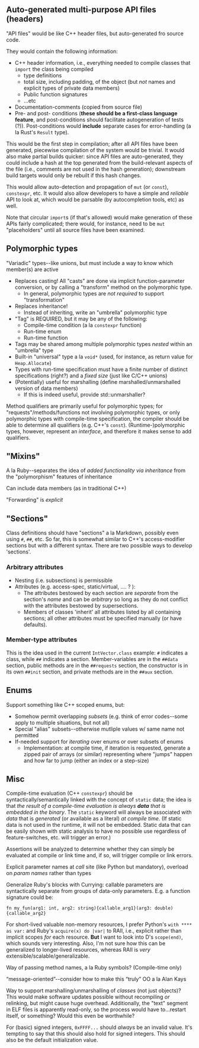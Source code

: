 ## Auto-generated multi-purpose API files (headers)

"API files" would be like C++ header files, but auto-generated fro source code.

They would contain the following information:

 * C++ header information, i.e., everything needed to compile classes that `import`
   the class being compiled
   * type definitions
   * total size, including padding, of the object (but *not* names and explicit
     types of private data members)
   * Public function signatures
   * ...etc
 * Documentation-comments (copied from source file)
 * Pre- and post- conditions (**these should be a first-class language feature**,
   and post-conditions should facilitate autogeneration of tests (?)). Post-conditions
   would **include** separate cases for error-handling (a la Rust's `Result` type).

This would be the first step in compilation; after all API files have been generated,
piecewise compilation of the system would be trivial. It would also make partial builds
quicker: since API files are auto-generated, they could include a hash at the top
generated from the build-relevant aspects of the file (i.e., comments are not
used in the hash generation); downstream build targets would only be rebuilt if
this hash changes.

This would allow auto-detection and propagation of `mut` (or `const`), `constexpr`,
etc. It would also allow developers to have a simple and *reliable* API to look at,
which would be parsable (by autocompletion tools, etc) as well.

Note that circular `import`s (if that's allowed) would make generation of these APIs
fairly complicated; there would, for instance, need to be `mut` "placeholders" until
all source files have been examined.

## Polymorphic types

"Variadic" types--like unions, but must include a way to know which member(s) are active
 * Replaces casting! All "casts" are done via implicit function-parameter
   conversion, or by calling a "transform" method on the polymorphic type.
    * In general, polymorphic types are *not required* to support "transformation"
 * Replaces inheritance!
    * Instead of inheriting, write an "umbrella" polymorphic type
 * "Tag" is REQUIRED, but it may be any of the following:
    * Compile-time condition (a la `constexpr` function)
    * Run-time enum
    * Run-time function
 * Tags may be shared among multiple polymorphic types *nested* within an "umbrella" type
 * Built-in "universal" type a la `void*` (used, for instance, as return value
   for `Heap.Allocate`)
 * Types with run-time specification must have a finite number of distinct
   specifications (right?) and a *fixed size* (just like C/C++ unions)
 * (Potentially) useful for marshalling (define marshalled/unmarshalled version
   of data members)
    * If this is indeed useful, provide std::unmarshaller?

Method qualifiers are primarily useful for polymorphic types; for
"requests"/methods/functions not involving polymorphic types, or only
polymorphic types with compile-time specification, the compiler should be able
to determine all qualifiers (e.g. C++'s `const`). (Runtime-)polymorphic types,
however, represent an *interface*, and therefore it makes sense to add
qualifiers.

## "Mixins"

A la Ruby--separates the idea of *added functionality via inheritance* from the
"polymorphism" features of inheritance

Can include data members (as in traditional C++)

"Forwarding" is *explicit*

## "Sections"

Class definitions should have "sections" a la Markdown, possibly even using
`#`, `##`, etc. So far, this is somewhat similar to C++'s access-modifier sections but
with a different syntax. There are two possible ways to develop 'sections'.

### Arbitrary attributes

* Nesting (i.e. subsections) is permissible
* Attributes (e.g. access-spec, static/virtual, .... ? ):
  * The attributes bestowed by each section are *separate* from the section's
    *name* and can be *arbitrary* so long as they do not conflict with the
    attributes bestowed by supersections.
  * Members of classes 'inherit' all attributes listed by all containing
    sections; all other attributes must be specified manually (or have defaults).

### Member-type attributes

This is the idea used in the current `IntVector.class` example: `#` indicates a
class, while `##` indicates a section. Member-variables are in the `##data`
section, public methods are in the `##requests` section, the constructor is in
its own `##init` section, and private methods are in the `##aux` section.

## Enums

Support something like C++ scoped enums, but:

 * Somehow permit overlapping *subsets* (e.g. think of error codes--some apply
   to multiple situations, but not all)
 * Special "alias" subsets--otherwise mutliple values w/ same name not permitted
 * If-needed support for *iterating* over enums or over subsets of enums
    * Implementation: at compile time, if iteration is requested, generate a
      zipped pair of arrays (or similar) representing where "jumps" happen and
      how far to jump (either an index or a step-size)

## Misc

Compile-time evaluation (C++ `constexpr`) should be syntactically/semantically
linked with the concept of `static` data; the idea is that *the result of a
compile-time evaluation is always **data** that is embedded in the binary*. The
`static` keyword will always be associated with *data* that is *generated* (or
available as a literal) *at compile time*. (If static data is not used in the
runtime, it will not be embedded. Static data that can be easily shown with
static analysis to have no possible use regardless of feature-switches, etc.
will trigger an error.)

Assertions will be analyzed to determine whether they can simply be evaluated
at compile or link time and, if so, will trigger compile or link errors.

Explicit parameter names at *call* site (like Python but mandatory), overload
on *param names* rather than types

Generalize Ruby's blocks with Currying: callable parameters are syntactically
separate from groups of data-only parameters. E.g. a function signature could
be:

    fn my_fun(arg1: int, arg2: string){callable_arg1}(arg3: double){callable_arg2}

For short-lived valuable non-memory resources, I prefer Python's `with **** as
var:` and Ruby's `acquire(x) do |var|` to RAII, i.e., explicit rather than
implicit scopes *for* each resource. **But** I want to look into D's
`scope(end)`, which sounds very interesting. Also, I'm not sure how this can be
generalized to longer-lived resources, whereas RAII is *very*
extensible/scalable/generalizable.

Way of passing method names, a la Ruby symbols? (Compile-time only)

“message-oriented”--consider how to make this “truly” OO a la Alan Kays

Way to support marshalling/unmarshalling of *classes* (not just objects)? This
would make software updates possible without recompiling *or* relinking, but
might cause huge overhead. Additionally, the "text" segment in ELF files is
apparently read-only, so the process would have to...restart itself, or
something? Would this even be worthwhile?

For (basic) signed integers, `0xFFFF...` should *always* be an invalid value.
It's tempting to say that this should also hold for signed integers.
This should also be the default initialization value.
